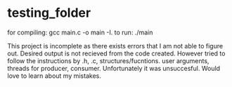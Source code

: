 # testing_folder

for compiling:
gcc main.c -o main -I.
to run:
./main

This project is incomplete as there exists errors that I am not able to figure out. 
Desired output is not recieved from the code created. 
However tried to follow the instructions by .h, .c, structures/fucntions. user arguments, threads for producer, consumer. Unfortunately it was unsuccesful. 
Would love to learn about my mistakes. 
